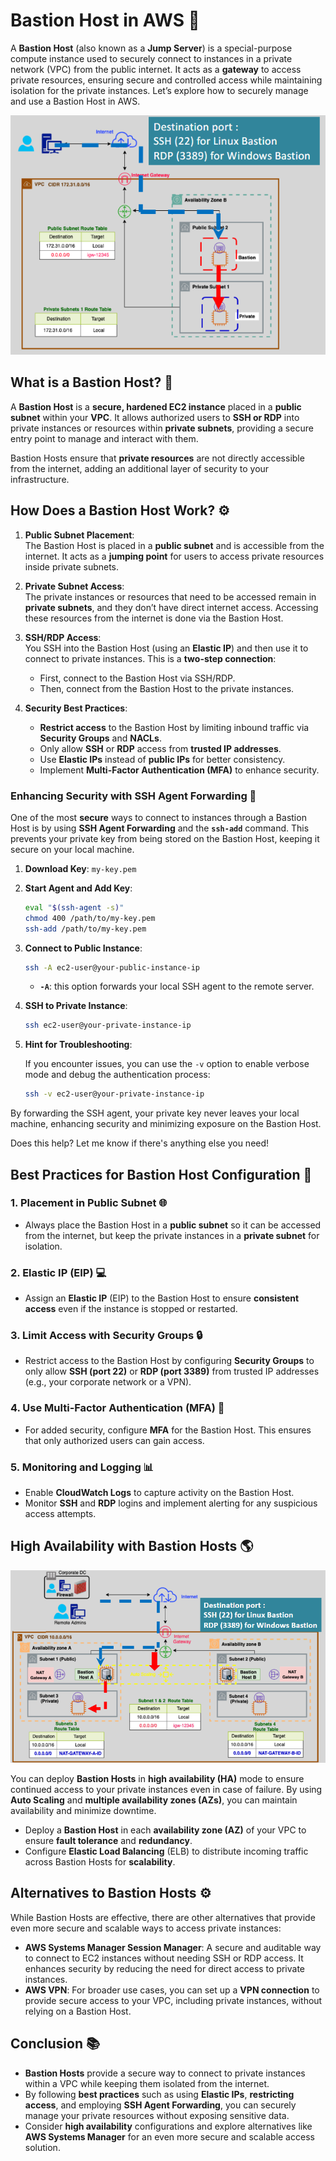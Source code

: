 # **Bastion Host in AWS** 🔐

A **Bastion Host** (also known as a **Jump Server**) is a special-purpose compute instance used to securely connect to instances in a private network (VPC) from the public internet. It acts as a **gateway** to access private resources, ensuring secure and controlled access while maintaining isolation for the private instances. Let’s explore how to securely manage and use a Bastion Host in AWS.

![alt](images/bastion.png)

## **What is a Bastion Host?** 🏰

A **Bastion Host** is a **secure, hardened EC2 instance** placed in a **public subnet** within your **VPC**. It allows authorized users to **SSH or RDP** into private instances or resources within **private subnets**, providing a secure entry point to manage and interact with them.

Bastion Hosts ensure that **private resources** are not directly accessible from the internet, adding an additional layer of security to your infrastructure.

## **How Does a Bastion Host Work?** ⚙️

1. **Public Subnet Placement**:  
   The Bastion Host is placed in a **public subnet** and is accessible from the internet. It acts as a **jumping point** for users to access private resources inside private subnets.

2. **Private Subnet Access**:  
   The private instances or resources that need to be accessed remain in **private subnets**, and they don’t have direct internet access. Accessing these resources from the internet is done via the Bastion Host.

3. **SSH/RDP Access**:  
   You SSH into the Bastion Host (using an **Elastic IP**) and then use it to connect to private instances. This is a **two-step connection**:

   - First, connect to the Bastion Host via SSH/RDP.
   - Then, connect from the Bastion Host to the private instances.

4. **Security Best Practices**:
   - **Restrict access** to the Bastion Host by limiting inbound traffic via **Security Groups** and **NACLs**.
   - Only allow **SSH** or **RDP** access from **trusted IP addresses**.
   - Use **Elastic IPs** instead of **public IPs** for better consistency.
   - Implement **Multi-Factor Authentication (MFA)** to enhance security.

### **Enhancing Security with SSH Agent Forwarding** 🔑

One of the most **secure** ways to connect to instances through a Bastion Host is by using **SSH Agent Forwarding** and the **`ssh-add`** command. This prevents your private key from being stored on the Bastion Host, keeping it secure on your local machine.

1. **Download Key**: `my-key.pem`

2. **Start Agent and Add Key**:

   ```bash
   eval "$(ssh-agent -s)"
   chmod 400 /path/to/my-key.pem
   ssh-add /path/to/my-key.pem
   ```

3. **Connect to Public Instance**:

   ```bash
   ssh -A ec2-user@your-public-instance-ip
   ```

   - **`-A`**: this option forwards your local SSH agent to the remote server.

4. **SSH to Private Instance**:

   ```bash
   ssh ec2-user@your-private-instance-ip
   ```

5. **Hint for Troubleshooting**:

   If you encounter issues, you can use the `-v` option to enable verbose mode and debug the authentication process:

   ```bash
   ssh -v ec2-user@your-private-instance-ip
   ```

By forwarding the SSH agent, your private key never leaves your local machine, enhancing security and minimizing exposure on the Bastion Host.

Does this help? Let me know if there's anything else you need!

## **Best Practices for Bastion Host Configuration** 🔐

### **1. Placement in Public Subnet** 🌐

- Always place the Bastion Host in a **public subnet** so it can be accessed from the internet, but keep the private instances in a **private subnet** for isolation.

### **2. Elastic IP (EIP)** 💻

- Assign an **Elastic IP** (EIP) to the Bastion Host to ensure **consistent access** even if the instance is stopped or restarted.

### **3. Limit Access with Security Groups** 🔒

- Restrict access to the Bastion Host by configuring **Security Groups** to only allow **SSH (port 22)** or **RDP (port 3389)** from trusted IP addresses (e.g., your corporate network or a VPN).

### **4. Use Multi-Factor Authentication (MFA)** 🔑

- For added security, configure **MFA** for the Bastion Host. This ensures that only authorized users can gain access.

### **5. Monitoring and Logging** 📊

- Enable **CloudWatch Logs** to capture activity on the Bastion Host.
- Monitor **SSH** and **RDP** logins and implement alerting for any suspicious access attempts.

## **High Availability with Bastion Hosts** 🌎

![alt](images/bastion-ha.png)

You can deploy **Bastion Hosts** in **high availability (HA)** mode to ensure continued access to your private instances even in case of failure. By using **Auto Scaling** and **multiple availability zones (AZs)**, you can maintain availability and minimize downtime.

- Deploy a **Bastion Host** in each **availability zone (AZ)** of your VPC to ensure **fault tolerance** and **redundancy**.
- Configure **Elastic Load Balancing** (ELB) to distribute incoming traffic across Bastion Hosts for **scalability**.

## **Alternatives to Bastion Hosts** ⚙️

While Bastion Hosts are effective, there are other alternatives that provide even more secure and scalable ways to access private instances:

- **AWS Systems Manager Session Manager**: A secure and auditable way to connect to EC2 instances without needing SSH or RDP access. It enhances security by reducing the need for direct access to private instances.
- **AWS VPN**: For broader use cases, you can set up a **VPN connection** to provide secure access to your VPC, including private instances, without relying on a Bastion Host.

## **Conclusion** 📚

- **Bastion Hosts** provide a secure way to connect to private instances within a VPC while keeping them isolated from the internet.
- By following **best practices** such as using **Elastic IPs**, **restricting access**, and employing **SSH Agent Forwarding**, you can securely manage your private resources without exposing sensitive data.
- Consider **high availability** configurations and explore alternatives like **AWS Systems Manager** for an even more secure and scalable access solution.
